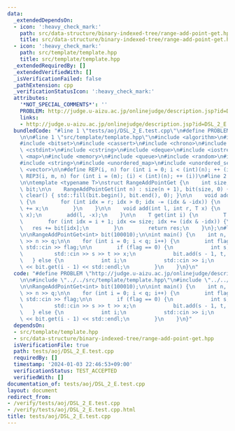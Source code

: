 ```yaml
---
data:
  _extendedDependsOn:
  - icon: ':heavy_check_mark:'
    path: src/data-structure/binary-indexed-tree/range-add-point-get.hpp
    title: src/data-structure/binary-indexed-tree/range-add-point-get.hpp
  - icon: ':heavy_check_mark:'
    path: src/template/template.hpp
    title: src/template/template.hpp
  _extendedRequiredBy: []
  _extendedVerifiedWith: []
  _isVerificationFailed: false
  _pathExtension: cpp
  _verificationStatusIcon: ':heavy_check_mark:'
  attributes:
    '*NOT_SPECIAL_COMMENTS*': ''
    PROBLEM: http://judge.u-aizu.ac.jp/onlinejudge/description.jsp?id=DSL_2_E
    links:
    - http://judge.u-aizu.ac.jp/onlinejudge/description.jsp?id=DSL_2_E
  bundledCode: "#line 1 \"tests/aoj/DSL_2_E.test.cpp\"\n#define PROBLEM \"http://judge.u-aizu.ac.jp/onlinejudge/description.jsp?id=DSL_2_E\"\
    \n\n#line 1 \"src/template/template.hpp\"\n#include <algorithm>\n#include <array>\n\
    #include <bitset>\n#include <cassert>\n#include <chrono>\n#include <cmath>\n#include\
    \ <cstdint>\n#include <cstring>\n#include <deque>\n#include <iostream>\n#include\
    \ <map>\n#include <memory>\n#include <queue>\n#include <random>\n#include <set>\n\
    #include <string>\n#include <unordered_map>\n#include <unordered_set>\n#include\
    \ <vector>\n\n#define REP(i, n) for (int i = 0; i < (int)(n); ++ (i))\n#define\
    \ REP3(i, m, n) for (int i = (m); (i) < (int)(n); ++ (i))\n#line 2 \"src/data-structure/binary-indexed-tree/range-add-point-get.hpp\"\
    \n\ntemplate <typename T>\nstruct RangeAddPointGet {\n    int size;\n    std::vector<T>\
    \ bit;\n\n    RangeAddPointGet(int n) : size(n + 1), bit(size, 0) {}\n\n    void\
    \ clear() { std::fill(bit.begin(), bit.end(), 0); }\n\n    void add(int r, T x)\
    \ {\n        for (int idx = r; idx > 0; idx -= (idx & -idx)) {\n            bit[idx]\
    \ += x;\n        }\n    }\n\n    void add(int l, int r, T x) {\n        add(r,\
    \ x);\n        add(l, -x);\n    }\n\n    T get(int i) {\n        T res = 0;\n\
    \        for (int idx = i + 1; idx <= size; idx += (idx & -idx)) {\n         \
    \   res += bit[idx];\n        }\n        return res;\n    }\n};\n#line 5 \"tests/aoj/DSL_2_E.test.cpp\"\
    \n\nRangeAddPointGet<int> bit(100010);\n\nint main() {\n    int n, q;\n    std::cin\
    \ >> n >> q;\n\n    for (int i = 0; i < q; i++) {\n        int flag;\n       \
    \ std::cin >> flag;\n\n        if (flag == 0) {\n            int s, t, x;\n  \
    \          std::cin >> s >> t >> x;\n            bit.add(s - 1, t, x);\n     \
    \   } else {\n            int i;\n            std::cin >> i;\n            std::cout\
    \ << bit.get(i - 1) << std::endl;\n        }\n    }\n}\n"
  code: "#define PROBLEM \"http://judge.u-aizu.ac.jp/onlinejudge/description.jsp?id=DSL_2_E\"\
    \n\n#include \"../../src/template/template.hpp\"\n#include \"../../src/data-structure/binary-indexed-tree/range-add-point-get.hpp\"\
    \n\nRangeAddPointGet<int> bit(100010);\n\nint main() {\n    int n, q;\n    std::cin\
    \ >> n >> q;\n\n    for (int i = 0; i < q; i++) {\n        int flag;\n       \
    \ std::cin >> flag;\n\n        if (flag == 0) {\n            int s, t, x;\n  \
    \          std::cin >> s >> t >> x;\n            bit.add(s - 1, t, x);\n     \
    \   } else {\n            int i;\n            std::cin >> i;\n            std::cout\
    \ << bit.get(i - 1) << std::endl;\n        }\n    }\n}"
  dependsOn:
  - src/template/template.hpp
  - src/data-structure/binary-indexed-tree/range-add-point-get.hpp
  isVerificationFile: true
  path: tests/aoj/DSL_2_E.test.cpp
  requiredBy: []
  timestamp: '2024-01-03 22:46:53+09:00'
  verificationStatus: TEST_ACCEPTED
  verifiedWith: []
documentation_of: tests/aoj/DSL_2_E.test.cpp
layout: document
redirect_from:
- /verify/tests/aoj/DSL_2_E.test.cpp
- /verify/tests/aoj/DSL_2_E.test.cpp.html
title: tests/aoj/DSL_2_E.test.cpp
---
```

